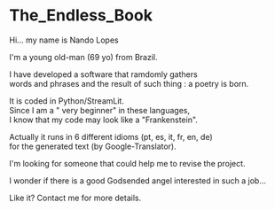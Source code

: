# The_Endless_Book

Hi... my name is Nando Lopes

I'm a young old-man (69 yo) from Brazil.

I have developed a software that ramdomly gathers  
words and phrases and the result of such thing : a poetry is born.

It is coded in Python/StreamLit.  
Since I am a " very beginner" in these languages,  
I know that my code may look like a "Frankenstein".

Actually it runs in 6 different idioms (pt, es, it, fr, en, de)  
for the generated text (by Google-Translator).

I'm looking for someone that could help me to revise the project.

I wonder if there is a good Godsended angel interested in such a job...

Like it? Contact me for more details.
